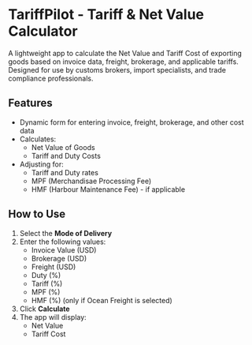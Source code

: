 # TariffPilot - Tariff & Net Value Calculator
A lightweight app to calculate the Net Value and Tariff Cost of exporting goods based on invoice data, freight, brokerage, and applicable tariffs. Designed for use by customs brokers, import specialists, and trade compliance professionals.

## Features
- Dynamic form for entering invoice, freight, brokerage, and other cost data
- Calculates:
  - Net Value of Goods
  - Tariff and Duty Costs
 - Adjusting for:
   - Tariff and Duty rates
   - MPF (Merchandisae Processing Fee)
   - HMF (Harbour Maintenance Fee) - if applicable

## How to Use
1. Select the **Mode of Delivery**
2. Enter the following values:
   - Invoice Value (USD)
   - Brokerage (USD)
   - Freight (USD)
   - Duty (%)
   - Tariff (%)
   - MPF (%)
   - HMF (%) (only if Ocean Freight is selected)
3. Click **Calculate**
4. The app will display:
   - Net Value
   - Tariff Cost
